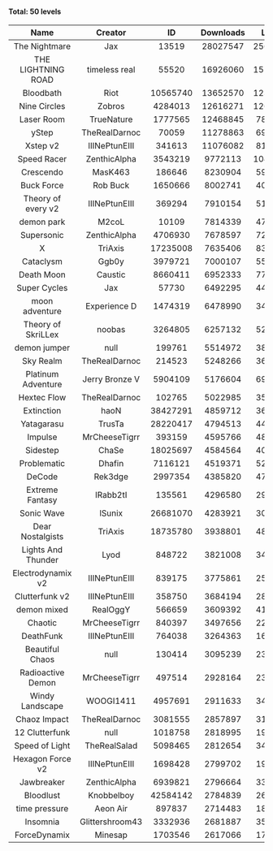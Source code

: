 #### Total: 50 levels

| Name | Creator | ID | Downloads | Likes |
|:---:|:---:|:---:|:---:|:---:|
| The Nightmare | Jax | 13519 | 28027547 | 2561661
| THE LIGHTNING ROAD | timeless real | 55520 | 16926060 | 1519565
| Bloodbath | Riot | 10565740 | 13652570 | 1232324
| Nine Circles | Zobros | 4284013 | 12616271 | 1260567
| Laser Room | TrueNature | 1777565 | 12468845 | 780427
| yStep | TheRealDarnoc | 70059 | 11278863 | 694478
| Xstep v2 | IIINePtunEIII | 341613 | 11076082 | 810496
| Speed Racer | ZenthicAlpha | 3543219 | 9772113 | 1045978
| Crescendo | MasK463 | 186646 | 8230904 | 599376
| Buck Force | Rob Buck | 1650666 | 8002741 | 406636
| Theory of every v2 | IIINePtunEIII | 369294 | 7910154 | 519022
| demon park | M2coL | 10109 | 7814339 | 471906
| Supersonic | ZenthicAlpha | 4706930 | 7678597 | 726878
| X | TriAxis | 17235008 | 7635406 | 836141
| Cataclysm | Ggb0y | 3979721 | 7000107 | 555421
| Death Moon  | Caustic | 8660411 | 6952333 | 779527
| Super Cycles | Jax | 57730 | 6492295 | 441868
| moon adventure | Experience D | 1474319 | 6478990 | 349128
| Theory of SkriLLex | noobas | 3264805 | 6257132 | 520771
| demon jumper | null | 199761 | 5514972 | 385744
| Sky Realm | TheRealDarnoc | 214523 | 5248266 | 360386
| Platinum Adventure | Jerry Bronze V | 5904109 | 5176604 | 697531
| Hextec Flow | TheRealDarnoc | 102765 | 5022985 | 358756
| Extinction | haoN | 38427291 | 4859712 | 363447
| Yatagarasu  | TrusTa | 28220417 | 4794513 | 442085
| Impulse | MrCheeseTigrr | 393159 | 4595766 | 480096
| Sidestep | ChaSe | 18025697 | 4584564 | 400024
| Problematic | Dhafin | 7116121 | 4519371 | 526370
| DeCode | Rek3dge | 2997354 | 4385820 | 474056
| Extreme Fantasy | IRabb2tI | 135561 | 4296580 | 298285
| Sonic Wave | lSunix | 26681070 | 4283921 | 306505
| Dear Nostalgists | TriAxis | 18735780 | 3938801 | 484058
| Lights And Thunder | Lyod | 848722 | 3821008 | 341094
| Electrodynamix v2 | IIINePtunEIII | 839175 | 3775861 | 258220
| Clutterfunk v2 | IIINePtunEIII | 358750 | 3684194 | 280658
| demon mixed | RealOggY | 566659 | 3609392 | 417903
| Chaotic | MrCheeseTigrr | 840397 | 3497656 | 229487
| DeathFunk | IIINePtunEIII | 764038 | 3264363 | 168573
| Beautiful Chaos | null | 130414 | 3095239 | 232386
| Radioactive Demon | MrCheeseTigrr | 497514 | 2928164 | 235726
| Windy Landscape | WOOGI1411 | 4957691 | 2911633 | 345957
| Chaoz Impact | TheRealDarnoc | 3081555 | 2857897 | 319282
| 12 Clutterfunk | null | 1018758 | 2818995 | 192286
| Speed of Light | TheRealSalad | 5098465 | 2812654 | 345907
| Hexagon Force v2 | IIINePtunEIII | 1698428 | 2799702 | 191089
| Jawbreaker | ZenthicAlpha | 6939821 | 2796664 | 335056
| Bloodlust | Knobbelboy | 42584142 | 2784839 | 262537
| time pressure | Aeon Air | 897837 | 2714483 | 184308
| Insomnia | Glittershroom43 | 3332936 | 2681887 | 354449
| ForceDynamix | Minesap | 1703546 | 2617066 | 178773
